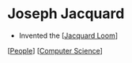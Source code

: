 # Joseph Jacquard

- Invented the [[Jacquard Loom]]

[[People]] [[Computer Science]]

[//begin]: # "Autogenerated link references for markdown compatibility"
[Jacquard Loom]: jacquard-loom "Jacquard Loom"
[People]: people "People"
[Computer Science]: computer-science "Computer Science"
[//end]: # "Autogenerated link references"